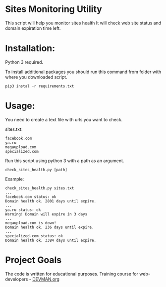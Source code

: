 # Sites Monitoring Utility

This script will help you monitor sites health
It will check web site status and domain expiration time left.
# Installation:
Python 3 required.

To install additional packages you should run this command from folder with where you downloaded script.
```
pip3 instal -r requirements.txt
```

# Usage:

You need to create a text file with urls you want to check. 

sites.txt:
```
facebook.com
ya.ru
megaupload.com
specialized.com
```

Run this script using python 3 with a path as an argument.
```
check_sites_health.py [path]
```

Example:
```
check_sites_health.py sites.txt
...
facebook.com status: ok
Domain health ok. 2801 days until expire.
...
ya.ru status: ok
Warning! Domain will expire in 3 days
...
megaupload.com is down!
Domain health ok. 236 days until expire.
...
specialized.com status: ok
Domain health ok. 3384 days until expire.

```

# Project Goals

The code is written for educational purposes. Training course for web-developers - [DEVMAN.org](https://devman.org)
